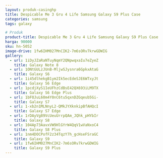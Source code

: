 ```yaml
---
layout: produk-casinghp
title: Despicable Me 3 Gru 4 Life Samsung Galaxy S9 Plus Case
categories: samsung
tags: galaxy

# Produk
product-title: Despicable Me 3 Gru 4 Life Samsung Galaxy S9 Plus Case
harga: 90000
sku: hn-5052
image-drive: 1fw6IHM027MnCIK2-7m6sORv7krwGDWIG
gallery:
  - url: 1iDyJZaRaNTuyNqmY2QNpwqxaIu7eZyeZ
    title: Galaxy Note 8
  - url: 1ONtGULzJUnB-MljwSJysnra6GpkxAtaG
    title: Galaxy S6
  - url: 1i45dlhekgB1ym2Ik5ecEdeSJE6WTxyJt
    title: Galaxy S6 Edge
  - url: 1pcdjXyS1IeUFhzCdBsE42QX693iLM9TX
    title: Galaxy S6 Edge Plus
  - url: 1bFOJuL60m4Y0nC6tu5qxnDZGqeub5Gi-
    title: Galaxy S7
  - url: 1-xb2n1MLNnyL2-QMkJYXknkipBfAHQcI
    title: Galaxy S7 Edge
  - url: 1rDAyVg89VcUeuUrrpQAm_JQhk_pHYbIr
    title: Galaxy S8
  - url: 104Ap73AavxVW9HlGYrW4QqV1wVaNxoC4
    title: Galaxy S8 Plus
  - url: 1nm4DOCPofF2z34TqzY7h_gcHseFSraGC
    title: Galaxy S9
  - url: 1fw6IHM027MnCIK2-7m6sORv7krwGDWIG
    title: Galaxy S9 Plus
---
```

